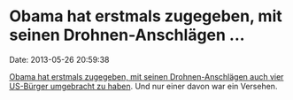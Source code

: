 Obama hat erstmals zugegeben, mit seinen Drohnen-Anschlägen \...
================================================================

Date: 2013-05-26 20:59:38

[Obama hat erstmals zugegeben, mit seinen Drohnen-Anschlägen auch vier
US-Bürger umgebracht zu
haben](http://www.independent.co.uk/news/world/americas/white-house-confirms-four-american-citizens-killed-in-us-drone-strikes-since-2009-8628388.html).
Und nur einer davon war ein Versehen.
